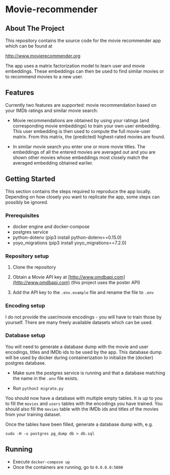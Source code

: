 
# Movie-recommender


## About The Project

This repository contains the source code for the movie recommender app which can be found at

http://www.movierecommender.org

The app uses a matrix factorization model to learn user and movie embeddings. These embeddings can then be used to find similar movies or to recommend movies to a new user.


## Features

Currently two features are supported: movie recommendation based on your IMDb ratings and similar movie search:

- Movie recommendations are obtained by using your ratings (and corresponding movie embeddings) to train your own user embedding. This user embedding is then used to compute the full movie-user matrix. From this matrix, the (predicted) highest-rated movies are found.

- In similar movie search you enter one or more movie titles. The embeddings of all the entered movies are averaged out and you are shown other movies whose embeddings most closely match the averaged embedding obtained earlier.

## Getting Started

This section contains the steps required to reproduce the app locally. Depending on how closely you want to replicate the app, some steps can possibly be ignored.

### Prerequisites

- docker engine and docker-compose
- postgres service
- python-dotenv (pip3 install python-dotenv==0.15.0)
- yoyo_migrations (pip3 install yoyo_migrations==7.2.0)

### Repository setup
1. Clone the repository

2. Obtain a Movie API key at [http://www.omdbapi.com](http://www.omdbapi.com) (this project uses the poster API)

3. Add the API key to the `.env.example` file and rename the file to `.env`

### Encoding setup

I do not provide the user/movie encodings - you will have to train those by yourself. There are many freely available datasets which can be used.

### Database setup

You will need to generate a database dump with the movie and user encodings, titles and IMDb ids to be used by the app. This database dump will be used by docker during containerization to initialize the (docker) postgres database.

- Make sure the postgres service is running and that a database matching the name in the `.env` file exists.

- Run `python3 migrate.py`

You should now have a database with multiple empty tables. It is up to you to fill the `movies` and `users` tables with the encodings you have trained. You should also fill the `movies` table with the IMDb ids and titles of the movies from your training dataset.

Once the tables have been filled, generate a database dump with, e.g.

`sudo -H -u postgres pg_dump db > db.sql`

## Running

- Execute `docker-compose up`
- Once the containers are running, go to `0.0.0.0:5000`
